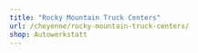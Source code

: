 ```yaml
---
title: "Rocky Mountain Truck Centers"
url: /cheyenne/rocky-mountain-truck-centers/
shop: Autowerkstatt
---
```

